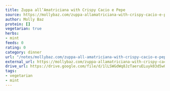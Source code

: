 ```yaml
---
title: Zuppa all’Amatriciana with Crispy Cacio e Pepe
source: https://mollybaz.com/zuppa-allamatriciana-with-crispy-cacio-e-pepe-chickpeas/
author: Molly Baz
protein: []
vegetarian: true
herbs:
- mint
feeds: 0
rating: 0
category: dinner
url: "/notes/mollybaz.com/zuppa-all-amatriciana-with-crispy-cacio-e-pepe.html"
external_url: https://mollybaz.com/zuppa-allamatriciana-with-crispy-cacio-e-pepe-chickpeas/
drive_url: https://drive.google.com/file/d/1lLSWGdWq8JzTaeruELuyk03d5wOmdsLX/view?usp=drive_link
tags:
- vegetarian
- mint
---
```



